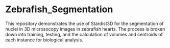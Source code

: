 # Zebrafish_Segmentation

This repository demonstrates the use of Stardist3D for the segmentation of nuclei in 3D microsocopy images in zebrafish hearts. The process is broken down into training, testing, and the calculation of volumes and centroids of each instance for biological analysis. 
